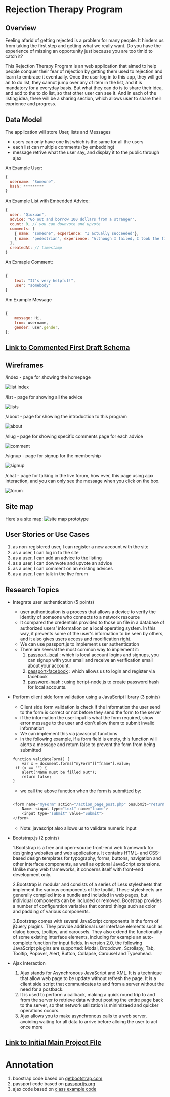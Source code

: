 # Rejection Therapy Program

## Overview

Feeling afarid of getting rejected is a problem for many people. It hinders us from taking the first step and getting what we really want. Do you have the experience of missing an opportunity just because you are too timid to catch it?

This Rejection Therapy Program is an web application that aimed to help people conquer their fear of rejection by getting them used to rejection and learn to embrace it eventually. Once the user log in to this app, they will get an to do list, they cannot jump over any of item in the list, and it is mandatory for a everyday basis. But what they can do is to share their idea, and add to the to do list, so that other user can see it. And in each of the listing idea, there will be a sharing section, which allows user to share their exprience and progress.




## Data Model

The application will store User, lists and Messages

* users can only have one list which is the same for all the users
* each list can multiple comments (by embedding)
* message retrive what the user say, and display it to the public through ajax


An Example User:

```javascript
{
  username: "Someone",
  hash: *********
}

```

An Example List with Embedded Advice:

```javascript
{
  user: "Qiuxuan",
  advice: "Go out and borrow 100 dollars from a stranger",
  count: 0, // you can downvote and upvote
  comments: [
    { name: "someone", experience: "I actually succeeded"},
    { name: "pedestrian", experience: "Although I failed, I took the first step at least"}
  ],
  createdAt: // timestamp
}
```
An Exmaple Comment:

``` javascript

{
	text: "It's very helpful!",
	user: "somebody"
}
```
Am Example Message

``` javascript

{
    message: Hi,
    from: username,
    gender: user.gender,
};

```


## [Link to Commented First Draft Schema](db.js) 



## Wireframes


/index - page for showing the homepage

![list index](documentation/index.png)

/list - page for showing all the advice

![lists](documentation/list.png)

/about - page for showing the introduction to this program

![about](documentation/about.png)

/slug - page for showing specific comments page for each advice

![comment](documentation/comment.png)

/signup - page for signup for the membership

![signup](documentation/signup.png)

/chat - page for talking in the live forum,
how ever, this page using ajax interaction, and you can only see the message when you click on the box.

![forum](documentation/forum.png)

## Site map


Here's a site map:
![site map prototype](documentation/sitemap.png)

## User Stories or Use Cases

1. as non-registered user, I can register a new account with the site
2. as a user, I can log in to the site
3. as a user, I can add an advice to the listing
4. as a user, I can downvote and upvote an advice
5. as a user, I can comment on an existing advices
5. as a user, I can talk in the live forum


## Research Topics



* Integrate user authentication (5 points)
	* user authentication is a process  that allows a device to verify the identity of someone who connects to a network resource
	* It compared the credentials provided  to those on file in a database of authorized users' information on a local operating system. In this way, it prevents some of the user's information to be seen by others, and it also gives users access and modification right.
	* We can use passport.js to implement user authentication
	* There are several the most common way to implement it:
		1. [passport-local](https://github.com/jaredhanson/passport-local) : which is local account logins and signups, you can signup with your email and receive an verification email about your account. 
		2. [passport-facebook](https://github.com/jaredhanson/passport-facebook) : which allows us to login and register via facebook
		3. [password-hash](https://github.com/shaneGirish/bcrypt-nodejs) : using bcript-node.js to create password hash for local accounts.
		
* Perform client side form validation using a JavaScript library (3 points)
    * Client side form validation is check if the information the user send to the form is correct or not before they send the form to the server
    * if the information the user input is what the form required, show error message to the user and don't allow them to submit invalid information
    * We can implement this via javascript functions
    * in the following example, if a form field is empty, this function will alerts a message and return false to prevent the form from being submitted
   	``` javascripy
   	function validateForm() {
    	var x = document.forms["myForm"]["fname"].value;
   	 if (x == "") {
        alert("Name must be filled out");
        return false;
    }

   	```
   	* we call the above function when the form is submitted by:
   	``` javascript

   	<form name="myForm" action="/action_page_post.php" onsubmit="return validateForm()" method="post">
		Name: <input type="text" name="fname">
		<input type="submit" value="Submit">
	</form>


   	```

   	* Note: javascript also allows us to validate numeric input


		
	
* Bootstrap.js (2 points)

  1.Bootstrap is a free and open-source front-end web framework for designing websites and web applications. It contains HTML- and CSS-based design templates for typography, forms, buttons, navigation and other interface components, as well as optional JavaScript extensions. Unlike many web frameworks, it concerns itself with front-end development only.

	2.Bootstrap is modular and consists of a series of Less stylesheets that implement the various components of the toolkit. These stylesheets are generally compiled into a bundle and included in web pages, but individual components can be included or removed. Bootstrap provides a number of configuration variables that control things such as color and padding of various components.

	3.Bootstrap comes with several JavaScript components in the form of jQuery plugins. They provide additional user interface elements such as dialog boxes, tooltips, and carousels. They also extend the functionality of some existing interface elements, including for example an auto-complete function for input fields. In version 2.0, the following JavaScript plugins are supported: Modal, Dropdown, Scrollspy, Tab, Tooltip, Popover, Alert, Button, Collapse, Carousel and Typeahead.


* Ajax Interaction
  1. Ajax stands for Asynchronous JavaScript and XML. It is a technique that allow web page to be update without refresh the page. It is a client side script that communicates to and from a server without the need for a postback.
  2. It is used to perform a callback, making a quick round trip to and from the server to retrieve data without posting the entire page back to the server, so thet network utilization is minimizaed and quicker operations occurs. 
  3. Ajax allows you to make asynchronous calls to a web server, avoiding waiting for all data to arrive before alloing the user to act once more






## [Link to Initial Main Project File](app.js) 


# Annotation
 1. boostrap code based on [getbootstrap.com](https://v4-alpha.getbootstrap.com/components/carousel/)
 2. passport code based on [passportjs.org](http://passportjs.org/docs)
 3. ajax code based on [class example code](https://github.com/nyu-csci-ua-0480-008-spring-2017/examples/tree/master/class22/chat/public/javascripts)


